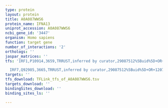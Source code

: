 ```yaml
---
type: protein
layout: protein
title: A0A087WWS6
protein_name: IFNA13
uniprot_accession: A0A087WWS6
ncbi_gene_id: '3447'
organism: Homo sapiens
function: target gene
number_of_interactions: '2'
orthologs: ''
jaspar_matrices: ''
tfs: 'IRF1,P10914,3659,TRRUST,inferred by curator,29087512%5Buid%5D+OR+12077266%5Buid%5D,Yes

  IRF7,Q92985,3665,TRRUST,inferred by curator,29087512%5Buid%5D+OR+12077266%5Buid%5D,Yes'
targets: ''
tfs_download: TFLink_tfs_of_A0A087WWS6.tsv
targets_download: ''
bindingSites_download: ''
binding_sites_ls: ''

---
```

